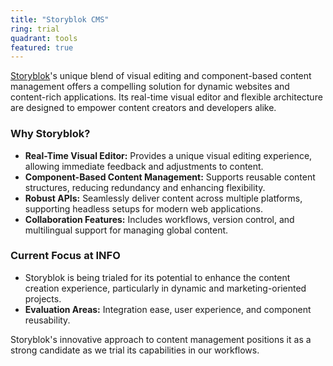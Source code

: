 ```yaml
---
title: "Storyblok CMS"
ring: trial
quadrant: tools
featured: true
---
```


[Storyblok](https://www.storyblok.com/)'s unique blend of visual editing and component-based content management offers a compelling solution for dynamic websites and content-rich applications. Its real-time visual editor and flexible architecture are designed to empower content creators and developers alike.

### Why Storyblok?
- **Real-Time Visual Editor:** Provides a unique visual editing experience, allowing immediate feedback and adjustments to content.
- **Component-Based Content Management:** Supports reusable content structures, reducing redundancy and enhancing flexibility.
- **Robust APIs:** Seamlessly deliver content across multiple platforms, supporting headless setups for modern web applications.
- **Collaboration Features:** Includes workflows, version control, and multilingual support for managing global content.

### Current Focus at INFO
- Storyblok is being trialed for its potential to enhance the content creation experience, particularly in dynamic and marketing-oriented projects.
- **Evaluation Areas:** Integration ease, user experience, and component reusability.

Storyblok's innovative approach to content management positions it as a strong candidate as we trial its capabilities in our workflows.
